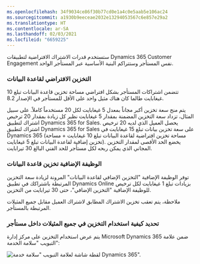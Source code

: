 ```yaml
---
ms.openlocfilehash: 34f9034ce86f30b77cd0e1a4c0e5aab5e106ac24
ms.sourcegitcommit: a1930b9eeceae2032e13294053567c6e857e29a2
ms.translationtype: HT
ms.contentlocale: ar-SA
ms.lasthandoff: 02/03/2021
ms.locfileid: "6659225"
---
```

ستستخدم قدرات الاشتراك الافتراضية لتطبيقات Dynamics 365 Customer Engagement نفس المستأجر وستتراكم البنية الأساسية عبر المستأجر الواحد.

### <a name="default-database-storage"></a>التخزين الافتراضي لقاعدة البيانات

تتضمن اشتراكات المستأجر بشكل افتراضي مساحة تخزين قاعدة البيانات تبلغ 10 غيغابايت طالما كان هناك مثيل واحد على الأقل للمستأجر في الإصدار 8.2.

يتم منح سعة تخزين أكبر مجاناً بمعدل 5 غيغابايت لكل 20 مستخدماً كاملاً. على سبيل المثال، تزداد سعة التخزين المضمنة بمقدار 5 غيغابايت نظير كل زيادة بمقدار 20 ترخيص اشتراك لتطبيق Dynamics 365 for Sales. يحصل العميل الذي لديه 20 ترخيص اشتراك لتطبيق Dynamics 365 for Sales على سعة تخزين بيانات تبلغ 15 غيغابايت في Dynamics 365 (مساحة تخزين افتراضية لقاعدة البيانات تبلغ 10 غيغابايت + مساحة تخزين إضافية لقاعدة البيانات تبلغ 5 غيغابايت). يخضع الحد الأقصى لمقدار التخزين المجاني الذي يمكن ربحه لكل مستأجر للحد الفني البالغ 30 تيرابايت.

### <a name="additional-database-storage-add-on"></a>الوظيفة الإضافية تخزين قاعدة البيانات

توفر الوظيفة الإضافية "التخزين الإضافي لقاعدة البيانات" المرونة لزيادة سعة التخزين المرتبطة باشتراكك في تطبيق Dynamics Online بزيادات تبلغ 1 غيغابايت لكل ترخيص للوظيفة الإضافية "التخزين الإضافي"، حتى 30 تيرابايت من التخزين.

ملاحظة، يتم تعقب تخزين الاشتراك المطابق لاشتراك العميل مقابل جميع المثيلات المرتبطة بالمستأجر.

### <a name="determine-how-storage-is-being-used-across-all-instances-within-a-tenant"></a>تحديد كيفية استخدام التخزين في جميع المثيلات داخل مستأجر

يتم عرض استخدام التخزين على مركز إدارة Microsoft Dynamics 365 ضمن علامة التبويب "سلامة الخدمة":

![لقطة شاشة لعلامة التبويب "سلامة خدمة Dynamics 365".](../media/16_unit6.png)
